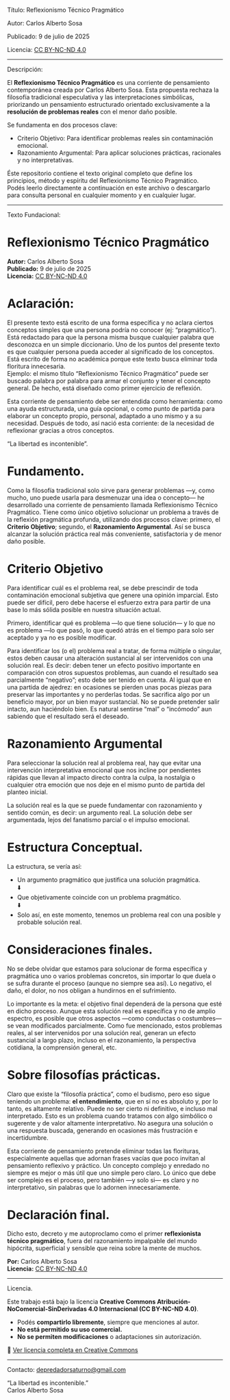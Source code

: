 
Título: Reflexionismo Técnico Pragmático

Autor: Carlos Alberto Sosa

Publicado: 9 de julio de 2025

Licencia: [CC BY-NC-ND 4.0](https://creativecommons.org/licenses/by-nc-nd/4.0/deed.es)


------


Descripción:

El **Reflexionismo Técnico Pragmático** es una corriente de pensamiento contemporánea creada por Carlos Alberto Sosa. Esta propuesta rechaza la filosofía tradicional especulativa y las interpretaciones simbólicas, priorizando un pensamiento estructurado orientado exclusivamente a la **resolución de problemas reales** con el menor daño posible.

Se fundamenta en dos procesos clave:
* Criterio Objetivo: Para identificar problemas reales sin contaminación emocional.
* Razonamiento Argumental: Para aplicar soluciones prácticas, racionales y no interpretativas.

Éste repositorio contiene el texto original completo que define los principios, método y espíritu del Reflexionismo Técnico Pragmático.  
Podés leerlo directamente a continuación en este archivo o descargarlo para consulta personal en cualquier momento y en cualquier lugar.


-----


Texto Fundacional:

# Reflexionismo Técnico Pragmático #

**Autor:** Carlos Alberto Sosa  
**Publicado:** 9 de julio de 2025  
**Licencia:** [CC BY-NC-ND 4.0](https://creativecommons.org/licenses/by-nc-nd/4.0/deed.es)


# Aclaración:
El presente texto está escrito de una forma específica y no aclara ciertos conceptos simples que una persona podría no conocer (ej: “pragmático”). Está redactado para que la persona misma busque cualquier palabra que desconozca en un simple diccionario. Uno de los puntos del presente texto es que cualquier persona pueda acceder al significado de los conceptos. Está escrito de forma no académica porque este texto busca eliminar toda floritura innecesaria.  
Ejemplo: el mismo título “Reflexionismo Técnico Pragmático” puede ser buscado palabra por palabra para armar el conjunto y tener el concepto general. De hecho, está diseñado como primer ejercicio de reflexión.

Esta corriente de pensamiento debe ser entendida como herramienta: como una ayuda estructurada, una guía opcional, o como punto de partida para elaborar un concepto propio, personal, adaptado a uno mismo y a su necesidad. Después de todo, así nació esta corriente: de la necesidad de reflexionar gracias a otros conceptos. 

“La libertad es incontenible”.

# Fundamento.
Como la filosofía tradicional solo sirve para generar problemas —y, como mucho, uno puede usarla para desmenuzar una idea o concepto— he desarrollado una corriente de pensamiento llamada Reflexionismo Técnico Pragmático. Tiene como único objetivo solucionar un problema a través de la reflexión pragmática profunda, utilizando dos procesos clave: primero, el **Criterio Objetivo**; segundo, el **Razonamiento Argumental**. Así se busca alcanzar la solución práctica real más conveniente, satisfactoria y de menor daño posible.

# Criterio Objetivo #
Para identificar cuál es el problema real, se debe prescindir de toda contaminación emocional subjetiva que genere una opinión imparcial. Esto puede ser difícil, pero debe hacerse el esfuerzo extra para partir de una base lo más sólida posible en nuestra situación actual.

Primero, identificar qué es problema —lo que tiene solución— y lo que no es problema —lo que pasó, lo que quedó atrás en el tiempo para solo ser aceptado y ya no es posible modificar.

Para identificar los (o el) problema real a tratar, de forma múltiple o singular, estos deben causar una alteración sustancial al ser intervenidos con una solución real. Es decir: deben tener un efecto positivo importante en comparación con otros supuestos problemas, aun cuando el resultado sea parcialmente “negativo”; esto debe ser tenido en cuenta. Al igual que en una partida de ajedrez: en ocasiones se pierden unas pocas piezas para preservar las importantes y no perderlas todas. Se sacrifica algo por un beneficio mayor, por un bien mayor sustancial. No se puede pretender salir intacto, aun haciéndolo bien. Es natural sentirse “mal” o “incómodo” aun sabiendo que el resultado será el deseado.

# Razonamiento Argumental #
Para seleccionar la solución real al problema real, hay que evitar una intervención interpretativa emocional que nos incline por pendientes rápidas que llevan al impacto directo contra la culpa, la nostalgia o cualquier otra emoción que nos deje en el mismo punto de partida del planteo inicial.

La solución real es la que se puede fundamentar con razonamiento y sentido común, es decir: un argumento real. La solución debe ser argumentada, lejos del fanatismo parcial o el impulso emocional.

# Estructura Conceptual.
La estructura, se vería así:

- Un argumento pragmático que justifica una solución pragmática.  
⬇️  
- Que objetivamente coincide con un problema pragmático.  
⬇️  
- Solo así, en este momento, tenemos un problema real con una posible y probable solución real.


# Consideraciones finales.
No se debe olvidar que estamos para solucionar de forma específica y pragmática uno o varios problemas concretos, sin importar lo que duela o se sufra durante el proceso (aunque no siempre sea así). Lo negativo, el daño, el dolor, no nos obligan a hundirnos en el sufrimiento.

Lo importante es la meta: el objetivo final dependerá de la persona que esté en dicho proceso. Aunque esta solución real es específica y no de amplio espectro, es posible que otros aspectos —como conductas o costumbres— se vean modificados parcialmente. Como fue mencionado, estos problemas reales, al ser intervenidos por una solución real, generan un efecto sustancial a largo plazo, incluso en el razonamiento, la perspectiva cotidiana, la comprensión general, etc.

# Sobre filosofías prácticas.
Claro que existe la “filosofía práctica”, como el budismo, pero eso sigue teniendo un problema: **el entendimiento**, que en sí no es absoluto y, por lo tanto, es altamente relativo. Puede no ser cierto ni definitivo, e incluso mal interpretado. Esto es un problema cuando tratamos con algo simbólico o sugerente y de valor altamente interpretativo. No asegura una solución o una respuesta buscada, generando en ocasiones más frustración e incertidumbre.

Esta corriente de pensamiento pretende eliminar todas las florituras, especialmente aquellas que adornan frases vacías que poco invitan al pensamiento reflexivo y práctico. Un concepto complejo y enredado no siempre es mejor o más útil que uno simple pero claro. Lo único que debe ser complejo es el proceso, pero también —y solo si— es claro y no interpretativo, sin palabras que lo adornen innecesariamente.

# Declaración final.
Dicho esto, decreto y me autoproclamo como el primer **reflexionista técnico pragmático**, fuera del razonamiento impalpable del mundo hipócrita, superficial y sensible que reina sobre la mente de muchos.


**Por:** Carlos Alberto Sosa  
**Licencia:** [CC BY-NC-ND 4.0](https://creativecommons.org/licenses/by-nc-nd/4.0/deed.es)


-----


Licencia.

Este trabajo está bajo la licencia **Creative Commons Atribución-NoComercial-SinDerivadas 4.0 Internacional (CC BY-NC-ND 4.0)**.

- Podés **compartirlo libremente**, siempre que menciones al autor.
- **No está permitido su uso comercial.**
- **No se permiten modificaciones** o adaptaciones sin autorización.

🔗 [Ver licencia completa en Creative Commons](https://creativecommons.org/licenses/by-nc-nd/4.0/deed.es)

-----

Contacto:
depredadorsaturno@gmail.com


“La libertad es incontenible.”  
Carlos Alberto Sosa
